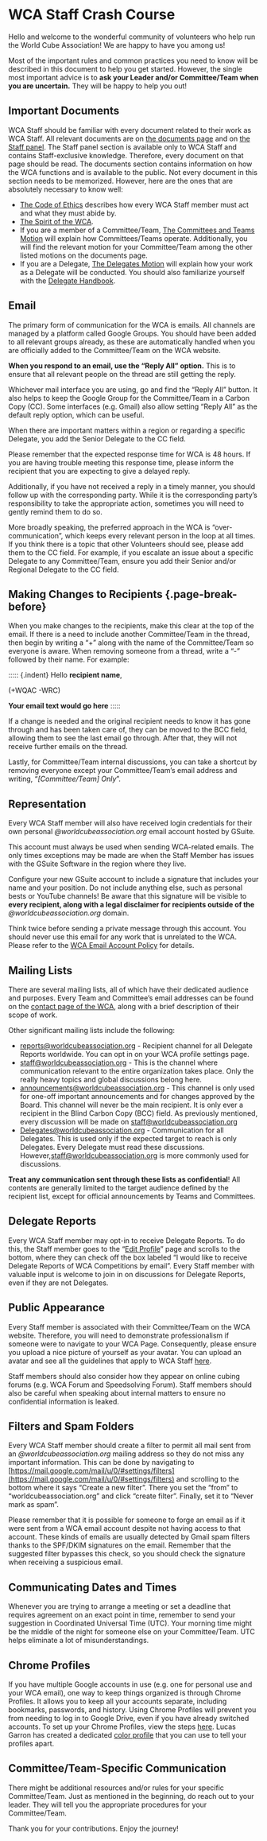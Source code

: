 # WCA Staff Crash Course

Hello and welcome to the wonderful community of volunteers who help run the World Cube Association! We are happy to have you among us!

Most of the important rules and common practices you need to know will be described in this document to help you get started. However, the single most important advice is to **ask your Leader and/or Committee/Team when you are uncertain.** They will be happy to help you out!

## Important Documents

WCA Staff should be familiar with every document related to their work as WCA Staff. All relevant documents are on [the documents page](wca{documents}) and on [the Staff panel](wca{panel}). The Staff panel section is available only to WCA Staff and contains Staff-exclusive knowledge. Therefore, every document on that page should be read. The documents section contains information on how the WCA functions and is available to the public. Not every document in this section needs to be memorized. However, here are the ones that are absolutely necessary to know well:

- [The Code of Ethics](wcadoc{documents/Code%20of%20Ethics.pdf}) describes how every WCA Staff member must act and what they must abide by.
- [The Spirit of the WCA](wcadoc{documents/motions/01.2021.1%20-%20Spirit.pdf}).
- If you are a member of a Committee/Team, [The Committees and Teams Motion](wcadoc{documents/motions/10.2022.0%20-%20Committees%20and%20Teams.pdf}) will explain how Committees/Teams operate. Additionally, you will find the relevant motion for your Committee/Team among the other listed motions on the documents page.
- If you are a Delegate, [The Delegates Motion](wcadoc{documents/motions/08.2022.1%20-%20Delegates.pdf}) will explain how your work as a Delegate will be conducted. You should also familiarize yourself with the [Delegate Handbook](wcadoc{edudoc/delegate-handbook/delegate-handbook.pdf}).

## Email

The primary form of communication for the WCA is emails. All channels are managed by a platform called Google Groups. You should have been added to all relevant groups already, as these are automatically handled when you are officially added to the Committee/Team on the WCA website.

**When you respond to an email, use the “Reply All” option.** This is to ensure that all relevant people on the thread are still getting the reply.

Whichever mail interface you are using, go and find the “Reply All” button. It also helps to keep the Google Group for the Committee/Team in a Carbon Copy (CC). Some interfaces (e.g. Gmail) also allow setting “Reply All” as the default reply option, which can be useful.

When there are important matters within a region or regarding a specific Delegate, you add the Senior Delegate to the CC field.

Please remember that the expected response time for WCA is 48 hours. If you are having trouble meeting this response time, please inform the recipient that you are expecting to give a delayed reply.

Additionally, if you have not received a reply in a timely manner, you should follow up with the corresponding party. While it is the corresponding party’s responsibility to take the appropriate action, sometimes you will need to gently remind them to do so.

More broadly speaking, the preferred approach in the WCA is “over-communication”, which keeps every relevant person in the loop at all times. If you think there is a topic that other Volunteers should see, please add them to the CC field. For example, if you escalate an issue about a specific Delegate to any Committee/Team, ensure you add their Senior and/or Regional Delegate to the CC field.

## Making Changes to Recipients {.page-break-before}

When you make changes to the recipients, make this clear at the top of the email. If there is a need to include another Committee/Team in the thread, then begin by writing a “+” along with the name of the Committee/Team so everyone is aware. When removing someone from a thread, write a “-” followed by their name. For example:

::::: {.indent}
Hello **recipient name**,

(+WQAC -WRC)

**Your email text would go here**
:::::

If a change is needed and the original recipient needs to know it has gone through and has been taken care of, they can be moved to the BCC field, allowing them to see the last email go through. After that, they will not receive further emails on the thread.

Lastly, for Committee/Team internal discussions, you can take a shortcut by removing everyone except your Committee/Team’s email address and writing, “*[Committee/Team] Only*”.

## Representation

Every WCA Staff member will also have received login credentials for their own personal *@worldcubeassociation.org* email account hosted by GSuite.

This account must always be used when sending WCA-related emails. The only times exceptions may be made are when the Staff Member has issues with the GSuite Software in the region where they live.

Configure your new GSuite account to include a signature that includes your name and your position. Do not include anything else, such as personal bests or YouTube channels! Be aware that this signature will be visible to **every recipient, along with a legal disclaimer for recipients outside of the** *@worldcubeassociation.org* domain.

Think twice before sending a private message through this account. You should never use this email for any work that is unrelated to the WCA. Please refer to the [WCA Email Account Policy](wcadoc{documents/policies/internal/Email%20Account.pdf}) for details.

## Mailing Lists

There are several mailing lists, all of which have their dedicated audience and purposes. Every Team and Committee’s email addresses can be found on the [contact page of the WCA](wca{contact}), along with a brief description of their scope of work.

Other significant mailing lists include the following:

- [reports@worldcubeassociation.org](mailto:reports@worldcubeassociation.org) - Recipient channel for all Delegate Reports worldwide. You can opt in on your WCA profile settings page.
- [staff@worldcubeassociation.org](mailto:staff@worldcubeassociation.org) - This is the channel where communication relevant to the entire organization takes place. Only the really heavy topics and global discussions belong here.
- [announcements@worldcubeassociation.org](mailto:announcements@worldcubeassociation.org) - This channel is only used for one-off important announcements and for changes approved by the Board. This channel will never be the main recipient. It is only ever a recipient in the Blind Carbon Copy (BCC) field. As previously mentioned, every discussion will be made on [staff@worldcubeassociation.org](mailto:staff@worldcubeassociation.org)
- [Delegates@worldcubeassociation.org](mailto:Delegates@worldcubeassociation.org) -  Communication for all Delegates. This is used only if the expected target to reach is only Delegates. Every Delegate must read these discussions. However,[staff@worldcubeassociation.org](mailto:staff@worldcubeassociation.org) is more commonly used for discussions.

**Treat any communication sent through these lists as confidential**! All contents are generally limited to the target audience defined by the recipient list, except for official announcements by Teams and Committees.

## Delegate Reports

Every WCA Staff member may opt-in to receive Delegate Reports. To do this, the Staff member goes to the “[Edit Profile](wca{profile/edit})” page and scrolls to the bottom, where they can check off the box labeled “I would like to receive Delegate Reports of WCA Competitions by email”. Every Staff member with valuable input is welcome to join in on discussions for Delegate Reports, even if they are not Delegates.

## Public Appearance

Every Staff member is associated with their Committee/Team on the WCA website. Therefore, you will need to demonstrate professionalism if someone were to navigate to your WCA Page. Consequently, please ensure you upload a nice picture of yourself as your avatar. You can upload an avatar and see all the guidelines that apply to WCA Staff [here](wca{profile/edit?section=avatar}).

Staff members should also consider how they appear on online cubing forums (e.g. WCA Forum and Speedsolving Forum). Staff members should also be careful when speaking about internal matters to ensure no confidential information is leaked.

## Filters and Spam Folders

Every WCA Staff member should create a filter to permit all mail sent from an *@worldcubeassociation.org* mailing address so they do not miss any important information. This can be done by navigating to [https://mail.google.com/mail/u/0/#settings/filters](https://mail.google.com/mail/u/0/#settings/filters) and scrolling to the bottom where it says “Create a new filter”. There you set the “from” to “worldcubeassociation.org” and click “create filter”. Finally, set it to “Never mark as spam”.

Please remember that it is possible for someone to forge an email as if it were sent from a WCA email account despite not having access to that account. These kinds of emails are usually detected by Gmail spam filters thanks to the SPF/DKIM signatures on the email. Remember that the suggested filter bypasses this check, so you should check the signature when receiving a suspicious email.

## Communicating Dates and Times

Whenever you are trying to arrange a meeting or set a deadline that requires agreement on an exact point in time, remember to send your suggestion in Coordinated Universal Time (UTC). Your morning time might be the middle of the night for someone else on your Committee/Team. UTC helps eliminate a lot of misunderstandings.

## Chrome Profiles

If you have multiple Google accounts in use (e.g. one for personal use and your WCA email), one way to keep things organized is through Chrome Profiles. It allows you to keep all your accounts separate, including bookmarks, passwords, and history. Using Chrome Profiles will prevent you from needing to log in to Google Drive, even if you have already switched accounts. To set up your Chrome Profiles, view the steps [here](https://support.google.com/chrome/answer/2364824?co=GENIE.Platform%3DDesktop&hl=en). Lucas Garron has created a dedicated [color profile](https://chrome.google.com/webstore/detail/color-chrome-theme/ijbkjldjcdhecihbhmofmencofglhhbp) that you can use to tell your profiles apart.

## Committee/Team-Specific Communication

There might be additional resources and/or rules for your specific Committee/Team. Just as mentioned in the beginning, do reach out to your leader. They will tell you the appropriate procedures for your Committee/Team.

Thank you for your contributions. Enjoy the journey!

